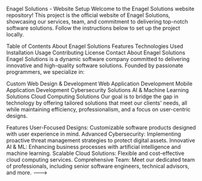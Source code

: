 Enagel Solutions - Website Setup
Welcome to the Enagel Solutions website repository! This project is the official website of Enagel Solutions, showcasing our services, team, and commitment to delivering top-notch software solutions. Follow the instructions below to set up the project locally.

Table of Contents
About Enagel Solutions
Features
Technologies Used
Installation
Usage
Contributing
License
Contact
About Enagel Solutions
Enagel Solutions is a dynamic software company committed to delivering innovative and high-quality software solutions. Founded by passionate programmers, we specialize in:

Custom Web Design & Development
Web Application Development
Mobile Application Development
Cybersecurity Solutions
AI & Machine Learning Solutions
Cloud Computing Solutions
Our goal is to bridge the gap in technology by offering tailored solutions that meet our clients' needs, all while maintaining efficiency, professionalism, and a focus on user-centric designs.

Features
User-Focused Designs: Customizable software products designed with user experience in mind.
Advanced Cybersecurity: Implementing proactive threat management strategies to protect digital assets.
Innovative AI & ML: Enhancing business processes with artificial intelligence and machine learning.
Scalable Cloud Solutions: Flexible and cost-effective cloud computing services.
Comprehensive Team: Meet our dedicated team of professionals, including senior software engineers, technical advisors, and more.
--->
